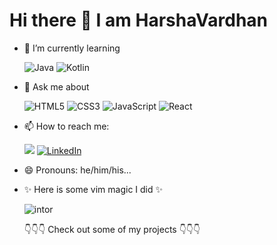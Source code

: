 # Hi there 👋 I am HarshaVardhan

<!--
**HarshaVardhanNakkina/HarshaVardhanNakkina** is a ✨ _special_ ✨ repository because its `README.md` (this file) appears on your GitHub profile.

Here are some ideas to get you started: -->

<!-- - 🔭 I’m currently working on ... -->

- 🌱 I’m currently learning

  <img alt="Java" src="https://img.shields.io/badge/java-%23ED8B00.svg?&style=for-the-badge&logo=java&logoColor=white"/> <img alt="Kotlin" src="https://img.shields.io/badge/kotlin-%230095D5.svg?&style=for-the-badge&logo=kotlin&logoColor=white"/>
  <!-- - 👯 I’m looking to collaborate on ... -->
  <!-- - 🤔 I’m looking for help with ... -->

- 💬 Ask me about

  <img alt="HTML5" src="https://img.shields.io/badge/html5-%23E34F26.svg?&style=for-the-badge&logo=html5&logoColor=white"/> <img alt="CSS3" src="https://img.shields.io/badge/css3-%231572B6.svg?&style=for-the-badge&logo=css3&logoColor=white"/> <img alt="JavaScript" src="https://img.shields.io/badge/javascript-%23323330.svg?&style=for-the-badge&logo=javascript&logoColor=%23F7DF1E"/> <img alt="React" src="https://img.shields.io/badge/react-%2320232a.svg?&style=for-the-badge&logo=react&logoColor=%2361DAFB"/>

- 📫 How to reach me:

    <p>
    <a target="_blank"href="https://twitter.com/Ganeshh___"><img src="https://img.shields.io/badge/twitter-%231DA1F2.svg?&style=for-the-badge&logo=twitter&logoColor=white"/></a> <a target="_blank"href="https://www.linkedin.com/in/harsha-vardhan-nakkina-447b721b4/"><img alt="LinkedIn" src="https://img.shields.io/badge/linkedin-%230077B5.svg?&style=for-the-badge&logo=linkedin&logoColor=white"/></a>
    </p>

- 😄 Pronouns: he/him/his...
<!-- - ⚡ Fun fact: ... -->
- ✨ Here is some vim magic I did ✨

  ![intor](./profile_intro.gif)
  
  👇👇👇 Check out some of my projects 👇👇👇
